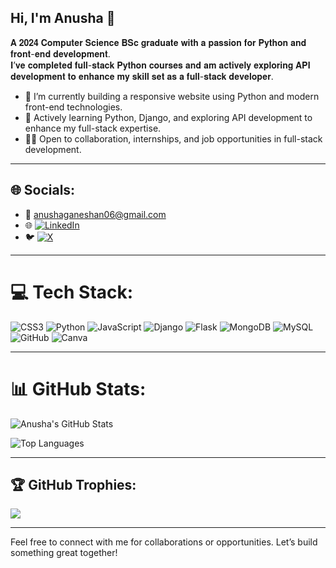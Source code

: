 ## Hi, I'm Anusha 👋

𝐀 𝟐𝟎𝟐𝟒 𝐂𝐨𝐦𝐩𝐮𝐭𝐞𝐫 𝐒𝐜𝐢𝐞𝐧𝐜𝐞 𝐁𝐒𝐜 𝐠𝐫𝐚𝐝𝐮𝐚𝐭𝐞 𝐰𝐢𝐭𝐡 𝐚 𝐩𝐚𝐬𝐬𝐢𝐨𝐧 𝐟𝐨𝐫 𝐏𝐲𝐭𝐡𝐨𝐧 𝐚𝐧𝐝 𝐟𝐫𝐨𝐧𝐭-𝐞𝐧𝐝 𝐝𝐞𝐯𝐞𝐥𝐨𝐩𝐦𝐞𝐧𝐭.  
𝐈’𝐯𝐞 𝐜𝐨𝐦𝐩𝐥𝐞𝐭𝐞𝐝 𝐟𝐮𝐥𝐥-𝐬𝐭𝐚𝐜𝐤 𝐏𝐲𝐭𝐡𝐨𝐧 𝐜𝐨𝐮𝐫𝐬𝐞𝐬 𝐚𝐧𝐝 𝐚𝐦 𝐚𝐜𝐭𝐢𝐯𝐞𝐥𝐲 𝐞𝐱𝐩𝐥𝐨𝐫𝐢𝐧𝐠 𝐀𝐏𝐈 𝐝𝐞𝐯𝐞𝐥𝐨𝐩𝐦𝐞𝐧𝐭 𝐭𝐨 𝐞𝐧𝐡𝐚𝐧𝐜𝐞 𝐦𝐲 𝐬𝐤𝐢𝐥𝐥 𝐬𝐞𝐭 𝐚𝐬 𝐚 𝐟𝐮𝐥𝐥-𝐬𝐭𝐚𝐜𝐤 𝐝𝐞𝐯𝐞𝐥𝐨𝐩𝐞𝐫.

- 🔭 I’m currently building a responsive website using Python and modern front-end technologies.  
- 🌱 Actively learning Python, Django, and exploring API development to enhance my full-stack expertise.  
- 👩‍💻 Open to collaboration, internships, and job opportunities in full-stack development.  

---

## 🌐 Socials:
- 📧 [anushaganeshan06@gmail.com](mailto:anushaganeshan06@gmail.com)  
- 🌐 [![LinkedIn](https://img.shields.io/badge/LinkedIn-%230077B5.svg?logo=linkedin&logoColor=white)](https://www.linkedin.com/in/anusha-ganeshan123)  
- 🐦 [![X](https://img.shields.io/badge/X-black.svg?logo=X&logoColor=white)](https://x.com/AnushaG1802)  

---

# 💻 Tech Stack:
![CSS3](https://img.shields.io/badge/css3-%231572B6.svg?style=for-the-badge&logo=css3&logoColor=white) 
![Python](https://img.shields.io/badge/python-3670A0?style=for-the-badge&logo=python&logoColor=ffdd54) 
![JavaScript](https://img.shields.io/badge/javascript-%23323330.svg?style=for-the-badge&logo=javascript&logoColor=%23F7DF1E) 
![Django](https://img.shields.io/badge/django-%23092E20.svg?style=for-the-badge&logo=django&logoColor=white) 
![Flask](https://img.shields.io/badge/flask-%23000.svg?style=for-the-badge&logo=flask&logoColor=white) 
![MongoDB](https://img.shields.io/badge/MongoDB-%234ea94b.svg?style=for-the-badge&logo=mongodb&logoColor=white) 
![MySQL](https://img.shields.io/badge/mysql-4479A1.svg?style=for-the-badge&logo=mysql&logoColor=white)  
![GitHub](https://img.shields.io/badge/github-%23121011.svg?style=for-the-badge&logo=github&logoColor=white) 
![Canva](https://img.shields.io/badge/Canva-%2300C4CC.svg?style=for-the-badge&logo=Canva&logoColor=white)

---

# 📊 GitHub Stats:
![Anusha's GitHub Stats](https://github-readme-stats.vercel.app/api?username=AnushaGaneshan06&show_icons=true&theme=radical)  

![Top Languages](https://github-readme-stats.vercel.app/api/top-langs/?username=AnushaGaneshan06&theme=radical&hide_border=false&include_all_commits=true&count_private=false&layout=compact)  

---

## 🏆 GitHub Trophies:
![](https://github-profile-trophy.vercel.app/?username=AnushaGaneshan06&theme=radical&no-frame=false&no-bg=false&margin-w=4)

---

Feel free to connect with me for collaborations or opportunities. Let’s build something great together!
